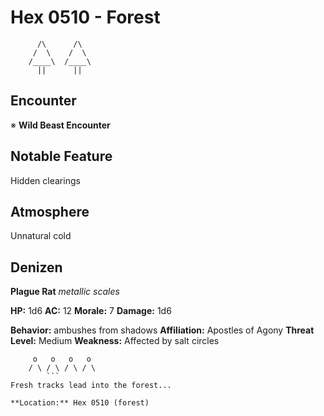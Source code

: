 # Hex 0510 - Forest
```
      /\      /\
     /  \    /  \
    /____\  /____\
      ||      ||
```

## Encounter

※ **Wild Beast Encounter**

## Notable Feature

Hidden clearings

## Atmosphere

Unnatural cold

## Denizen

**Plague Rat**
*metallic scales*

**HP:** 1d6 **AC:** 12 **Morale:** 7
**Damage:** 1d6

**Behavior:** ambushes from shadows
**Affiliation:** Apostles of Agony
**Threat Level:** Medium
**Weakness:** Affected by salt circles

```
     o   o   o   o
    / \ / \ / \ / \
        ```
Fresh tracks lead into the forest...

**Location:** Hex 0510 (forest)
